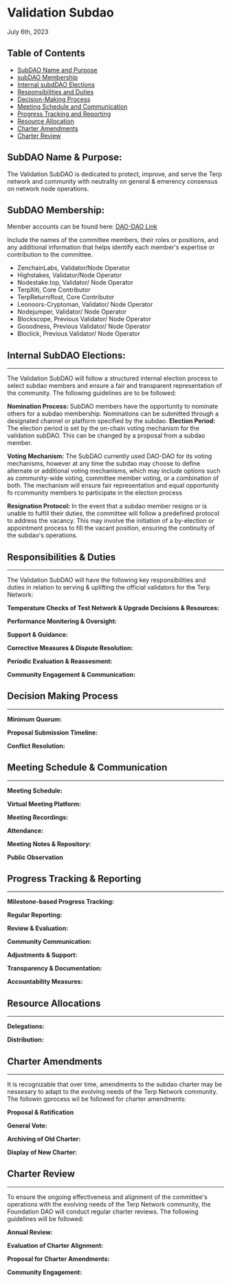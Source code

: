# Validation Subdao
July 6th, 2023

## Table of Contents
- [SubDAO Name and Purpose](#subdao-name--purpose)
- [subDAO Membership](#subdao-membership)
- [Internal subdDAO Elections](#internal-subdao-elections)
- [Responsibilities and Duties](#responsibilities--duties)
- [Decision-Making Process](#decision-making-process)
- [Meeting Schedule and Communication](#meeting-schedule--communication)
- [Progress Tracking and Reporting](#progress-tracking--reporting)
- [Resource Allocation](#resource-allocations)
- [Charter Amendments](#charter-amendments)
- [Charter Review](#charter-review)

## SubDAO Name & Purpose:

The Validation SubDAO is dedicated to protect, improve, and serve the Terp network and community with neutrality on general & emerency consensus on network node operations.

## SubDAO Membership:

Member accounts can be found here: [DAO-DAO Link](https://daodao.zone/dao/juno1wpq03vzv4f9fczss0sqt4xxfmxel6zmhdxal68lg8qpa7cgzj25sy3k3dt/members)

Include the names of the committee members, their roles or positions, and any additional information that helps identify each member's expertise or contribution to the committee.

- ZenchainLabs, Validator/Node Operator
- Highstakes, Validator/Node Operator
- Nodestake.top, Validator/ Node Operator
- TerpXiti, Core Contributor
- TerpReturniflost, Core Contributor
- Leonoors-Cryptoman, Validator/ Node Operator
- Nodejumper, Validator/ Node Operator
- Blockscope, Previous Validator/ Node Operator
- Gooodness, Previous Validator/ Node Operator
- Bloclick, Previous Validator/ Node Operator

## Internal SubDAO Elections: 
___

The Validation SubDAO will follow a structured internal election process to select subdao members and ensure a fair and transparent representation of the community. The following guidelines are to be followed:

**Nomination Process:**
SubDAO members have the opportunity to nominate others for a subdao membership. Nominations can be submitted through a designated channel or platform specified by the subdao.
**Election Period:**
The election period is set by the on-chain voting mechanism for the validation subDAO. This can be changed by a proposal from a subdao member.

**Voting Mechanism:**
The SubDAO currently used DAO-DAO for its voting mechanisms, however at any time the subdao may choose to define alternate or additional voting mechanisms, which may include options such as community-wide voting, committee member voting, or a combination of both. The mechanism will ensure fair representation and equal opportunity fo rcommunity members to participate in the election process

**Resignation Protocol:** 
In the event that a subdao member resigns or is unable to fulfill their duties, the committee will follow a predefined protocol to address the vacancy. This may involve the initiation of a by-election or appointment process to fill the vacant position, ensuring the continuity of the subdao's operations.

## Responsibilities & Duties
___
The Validation SubDAO will have the following key responsibilities and duties in relation to serving & uplifting the official validators for the Terp Network:

**Temperature Checks of Test Network & Upgrade Decisions & Resources:**

**Performance Monitering & Oversight:**

**Support & Guidance:**

**Corrective Measures & Dispute Resolution:**

**Periodic Evaluation & Reassesment:**

**Community Engagement & Communication:**


## Decision Making Process
___

**Minimum Quorum:**

**Proposal Submission Timeline:**

**Conflict Resolution:**

## Meeting Schedule & Communication 
___

**Meeting Schedule:**

**Virtual Meeting Platform:**

**Meeting Recordings:**

**Attendance:**

**Meeting Notes & Repository:**

**Public Observation**

## Progress Tracking & Reporting 
___

**Milestone-based Progress Tracking:**

**Regular Reporting:**

**Review & Evaluation:**

**Community Communication:**

**Adjustments & Support:**

**Transparency & Documentation:**

**Accountability Measures:**

## Resource Allocations
___
**Delegations:**

**Distribution:**

## Charter Amendments
___

It is recognizable that over time, amendments to the subdao charter may be nessesary to adapt to the evolving needs of the Terp Network community. The followin gprocess wil be followed for charter amendments:

**Proposal & Ratification**

**General Vote:**

**Archiving of Old Charter:**

**Display of New Charter:**

## Charter Review
___

To ensure the ongoing effectiveness and alignment of the committee's operations with the evolving needs of the Terp Network community, the Foundation DAO will conduct regular charter reviews. The following guidelines will be followed:

**Annual Review:**

**Evaluation of Charter Alignment:**

**Proposal for Charter Amendments:**

**Community Engagement:**